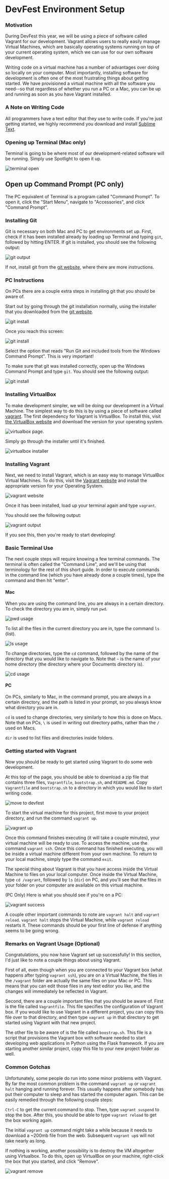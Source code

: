 # DevFest Environment Setup

### Motivation

During DevFest this year, we will be using a piece of software called Vagrant for our development.
Vagrant allows users to really easily manage Virtual Machines, which are basically operating systems running on top of your current operating system, which we can use for our own software development.

Writing code on a virtual machine has a number of advantages over doing so locally on your computer.
Most importantly, installing software for development is often one of the most frustrating things about getting started.
We have provisioned a virtual machine with all the software you need--so that regardless of whether you run a PC or a Mac, you can be up and running as soon as you have Vagrant installed.


### A Note on Writing Code

All programmers have a text editor that they use to write code.
If you're just getting started, we highly recommend you download and install [Sublime Text](http://www.sublimetext.com/2).

### Opening up Terminal (Mac only)

Terminal is going to be where most of our development-related software will be running.
Simply use Spotlight to open it up.

![terminal open](http://squidarth.github.io/static/open_terminal.png)

## Open up Command Prompt (PC only)

The PC equivalent of Terminal is a program called "Command Prompt".
To open it, click the "Start Menu", navigate to "Accessories", and click "Command Prompt".

### Installing Git

Git is necessary on both Mac and PC to get environments set up.
First, check if it has been installed already by loading up Terminal and typing `git`, followed by hitting ENTER.
If git is installed, you should see the following output:

![git output](http://squidarth.github.io/static/git_output_success-3.png)

If not, install git from the [git website](http://git-scm.com/downloads), where there are more instructions.

### PC Instructions

On PCs there are a couple extra steps in installing git that you should be aware of.

Start out by going through the git installation normally, using the installer that you downloaded from the [git website](http://git-scm.com/downloads).

![git install](http://squidarth.github.io/static/git_install_msft.PNG)

Once you reach this screen:

![git install](http://squidarth.github.io/static/git_setup_msft.PNG)

Select the option that reads "Run Git and included tools from the Windows Command Prompt".
This is very important!

To make sure that git was installed correctly, open up the Windows Command Prompt and type `git`.
You should see the following output:

![git install](http://squidarth.github.io/static/git_successful_msft.PNG)

### Installing VirtualBox

To make development simpler, we will be doing our development in a Virtual Machine.
The simplest way to do this is by using a piece of software called [vagrant](http://vagrantup.com).
The first dependency for Vagrant is VirtualBox.
To install this, visit [the VirtualBox website](https://www.virtualbox.org/wiki/Downloads) and download the version for your operating system.

![virtualbox page](http://squidarth.github.io/static/virtualbox_downloads-2.png).

Simply go through the installer until it's finished.

![virtualbox installer](http://squidarth.github.io/static/virtualbox_installer-2.png)

### Installing Vagrant

Next, we need to install Vagrant, which is an easy way to manage VirtualBox Virtual Machines.
To do this, visit the [Vagrant website](http://www.vagrantup.com/downloads.html) and install the appropriate version for your Operating System.

![vagrant website](http://squidarth.github.io/static/vagrant_downloads-2.png)

Once it has been installed, load up your terminal again and type `vagrant`.

You should see the following output:

![vagrant output](http://squidarth.github.io/static/vagrant_output-2.png)

If you see this, then you're ready to start developing!

### Basic Terminal Use


The next couple steps will require knowing a few terminal commands.
The terminal is often called the "Command Line", and we'll be using that terminology for the rest of this short guide.
In order to execute commands in the command line (which you have already done a couple times), type the command and then hit "enter".

#### Mac

When you are using the command line, you are always in a certain directory.
To check the directory you are in, simply run `pwd`.

![pwd usage](http://squidarth.github.io/static/pwd_usage-2.png)

To list all the files in the current directory you are in, type the command `ls` (list).

![ls usage](http://squidarth.github.io/static/ls_usage-2.png)

To change directories, type the `cd` command, followed by the name of the directory that you would like to navigate to.
Note that `~` is the name of your home directory (the directory where your Documents directory is).

![cd usage](http://squidarth.github.io/static/cd_usage-2.png)

#### PC

On PCs, similarly to Mac, in the command prompt, you are always in a certain directory, and the path is listed in your prompt, so you always know what directory you are in.

`cd` is used to change directories, very similarly to how this is done on Macs.
Note that on PCs, `\` is used in writing out directory paths, rather than the `/` used on Macs.

`dir` is used to list files and directories inside folders.

### Getting started with Vagrant

Now you should be ready to get started using Vagrant to do some web development.

At this top of the page, you should be able to download a zip file that contains three files, `Vagrantfile`, `bootstrap.sh`, and `README.md`.
Copy `Vagrantfile` and `bootstrap.sh` to a directory in which you would like to start writing code.

![move to devfest](http://squidarth.github.io/static/move_to_devfest-2.png)

To start the virtual machine for this project, first move to your project directory, and run the command `vagrant up`.

![vagrant up](http://squidarth.github.io/static/vagrant_up-2.png)

Once this command finishes executing (it will take a couple minutes), your virtual machine will be ready to use.
To access the machine, use the command `vagrant ssh`.
Once this command has finished executing, you will be inside a virtual machine different from your own machine.
To return to your local machine, simply type the command `exit`.

The special thing about Vagrant is that you have access inside the Virtual Machine to files on your local computer.
Once inside the Virtual Machine, type `cd /vagrant`, followed by `ls` (`dir`) on PC, and you'll see that the files in your folder on your computer are available on this virtual machine.

(PC Only) Here is what you should see if you're on a PC:

![vagrant success](http://squidarth.github.io/static/vagrant_success_msft.png)

A couple other important commands to note are `vagrant halt` and `vagrant reload`.
`vagrant halt` stops the Virtual Machine, while `vagrant reload` restarts it.
These commands should be your first line of defense if anything seems to be going wrong.

### Remarks on Vagrant Usage (Optional)

Congratulations, you now have Vagrant set up successfully!
In this section, I'd just like to note a couple things about using Vagrant.

First of all, even though when you are connected to your Vagrant box (what happens after typing `vagrant ssh`), you are on a Virtual Machine, the files in the `/vagrant` folder are actually the same files on your Mac or PC.
This means that you can edit those files in any text editor you like, and the changes will immediately be reflected in Vagrant.

Second, there are a couple important files that you should be aware of.
First is the file called `Vagrantfile`.
This file specifies the configuration of Vagrant box.
If you would like to use Vagrant in a different project, you can copy this file over to that directory, and then type `vagrant up` in that directory to get started using Vagrant with that new project.

The other file to be aware of is the file called `boostrap.sh`.
This file is a script that provisions the Vagrant box with software needed to start developing web applications in Python using the Flask framework.
If you are starting another similar project, copy this file to your new project folder as well.

### Common Gotchas

Unfortunately, some people do run into some minor problems with Vagrant.
By far the most common problem is the command `vagrant up` or `vagrant halt` hanging and running forever.
This usually happens after somebody has put their computer to sleep and has started the computer again.
This can be easily remedied through the following couple steps:

`Ctrl-C` to get the current command to stop.
Then, type `vagrant suspend` to stop the box.
After this, you should be able to type `vagrant reload` to get the box working again.

The initial `vagrant up` command might take a while because it needs to download a ~200mb file from the web.
Subsequent `vagrant up`s will not take nearly as long.

If nothing is working, another possibility is to destroy the VM altogether using Virtualbox.
To do this, open up VirtualBox on your machine, right-click the box that you started, and click "Remove".

![vagrant remove](http://squidarth.github.io/static/virtualbox_remove-2.png)
